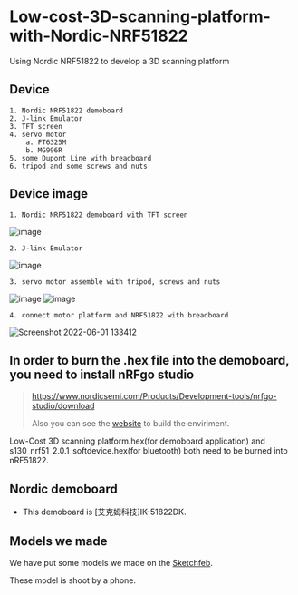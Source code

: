 # Low-cost-3D-scanning-platform-with-Nordic-NRF51822
Using Nordic NRF51822 to develop a 3D scanning platform
## Device 
    1. Nordic NRF51822 demoboard
    2. J-link Emulator
    3. TFT screen
    4. servo motor
        a. FT6325M
        b. MG996R
    5. some Dupont Line with breadboard
    6. tripod and some screws and nuts
## Device image

    1. Nordic NRF51822 demoboard with TFT screen
![image](https://user-images.githubusercontent.com/61655288/170490703-f90de2c8-a176-4a43-b3be-993b50b3bc9a.png)

    2. J-link Emulator
![image](https://user-images.githubusercontent.com/61655288/170493625-c09ec641-2d96-4d49-95b4-1e36f499a18c.png)

    3. servo motor assemble with tripod, screws and nuts
![image](https://user-images.githubusercontent.com/61655288/170490846-005ebd4d-1adc-4fe2-b68a-f7772d0a867f.png)
![image](https://user-images.githubusercontent.com/61655288/170491353-3e82a405-244d-4df1-9fd0-75647888eae7.png)


    4. connect motor platform and NRF51822 with breadboard
![Screenshot 2022-06-01 133412](https://user-images.githubusercontent.com/61655288/171334863-ef7a70ea-cff0-4417-be0a-8cac4bb0e6e1.jpg)

## In order to burn the .hex file into the demoboard, you need to install nRFgo studio
> https://www.nordicsemi.com/Products/Development-tools/nrfgo-studio/download
> 
> Also you can see the [website](https://raytaccorpblog.wordpress.com/2018/12/18/nordic-nrf5-%E9%96%8B%E7%99%BC%E7%92%B0%E5%A2%83%E6%9E%B6%E8%A8%AD%E4%BB%8B%E7%B4%B9%EF%BD%9E%E7%87%92%E9%8C%84%E6%BA%96%E5%82%99%E8%88%87%E7%A8%8B%E5%BA%8F/) to build the enviriment.

Low-Cost 3D scanning platform.hex(for demoboard application) and s130_nrf51_2.0.1_softdevice.hex(for bluetooth) both need to be burned into nRF51822.
## Nordic demoboard
- This demoboard is [艾克姆科技]IK-51822DK. 
## Models we made
We have put some models we made on the [Sketchfeb](https://sketchfab.com/TSChen11011/models).

These model is shoot by a phone.

